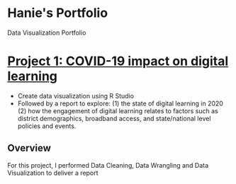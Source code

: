 # Hanie's Portfolio 
Data Visualization Portfolio

# [Project 1: COVID-19 impact on digital learning](https://www.kaggle.com/competitions/learnplatform-covid19-impact-on-digital-learning/overview/description)
* Create data visualization using R Studio
* Followed by a report to explore:
 (1) the state of digital learning in 2020
 (2) how the engagement of digital learning relates to factors such as district demographics, broadband access, and state/national level policies and events.

## Overview
For this project, I performed Data Cleaning, Data Wrangling and Data Visualization to deliver a report
